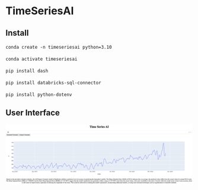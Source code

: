 # TimeSeriesAI


## Install 

```
conda create -n timeseriesai python=3.10

conda activate timeseriesai

pip install dash

pip install databricks-sql-connector

pip install python-dotenv

```


## User Interface 

![](./SampleUI.png)